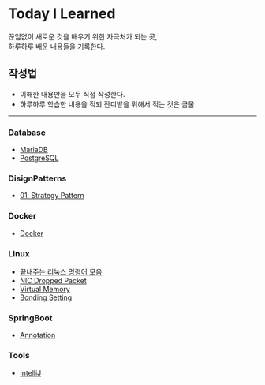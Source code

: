 # Today I Learned

끊임없이 새로운 것을 배우기 위한 자극처가 되는 곳,  
하루하루 배운 내용들을 기록한다.

## 작성법

- 이해한 내용만을 모두 직접 작성한다.
- 하루하루 학습한 내용을 적되 잔디밭을 위해서 적는 것은 금물

---

### Database

- [MariaDB](https://github.com/PAPION93/TIL/blob/master/Database/MariaDB.md)
- [PostgreSQL](https://github.com/PAPION93/TIL/blob/master/Database/PostgreSQL.md)

### DisignPatterns

- [01. Strategy Pattern](https://github.com/PAPION93/TIL/blob/master/DisignPatterns/01_strategy_pattern.md)

### Docker

- [Docker](https://github.com/PAPION93/TIL/blob/master/Docker/DockerCommand.md)

### Linux

- [끝내주는 리눅스 명령어 모음](https://github.com/PAPION93/TIL/blob/master/Linux/AwesomeMixCommand.md)
- [NIC Dropped Packet](https://github.com/PAPION93/TIL/blob/master/Linux/PacketDropped.md)
- [Virtual Memory](https://github.com/PAPION93/TIL/blob/master/Linux/VirtualMemory.md)
- [Bonding Setting](https://github.com/PAPION93/TIL/blob/master/Linux/BondingSettings.md)

### SpringBoot

- [Annotation](https://github.com/PAPION93/TIL/blob/master/SpringBoot/Annotation.md)

### Tools

- [IntelliJ](https://github.com/PAPION93/TIL/blob/master/Tools/IntelliJ.md)
